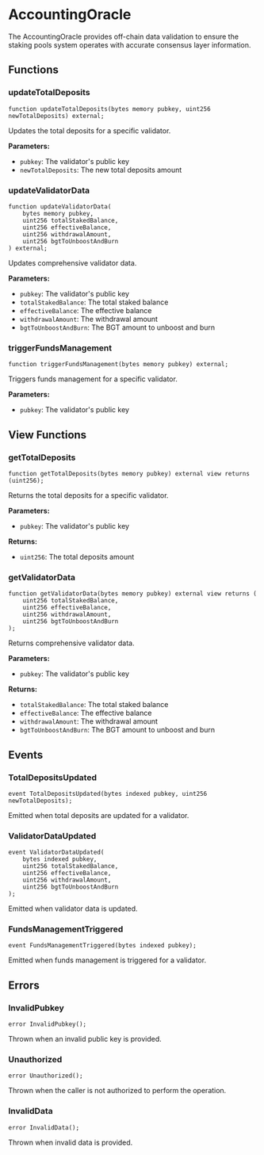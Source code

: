 <script setup>
  import config from '@berachain/config/constants.json';
</script>

# AccountingOracle

The AccountingOracle provides off-chain data validation to ensure the staking pools system operates with accurate consensus layer information.

## Functions

### updateTotalDeposits

```solidity
function updateTotalDeposits(bytes memory pubkey, uint256 newTotalDeposits) external;
```

Updates the total deposits for a specific validator.

**Parameters:**
- `pubkey`: The validator's public key
- `newTotalDeposits`: The new total deposits amount

### updateValidatorData

```solidity
function updateValidatorData(
    bytes memory pubkey,
    uint256 totalStakedBalance,
    uint256 effectiveBalance,
    uint256 withdrawalAmount,
    uint256 bgtToUnboostAndBurn
) external;
```

Updates comprehensive validator data.

**Parameters:**
- `pubkey`: The validator's public key
- `totalStakedBalance`: The total staked balance
- `effectiveBalance`: The effective balance
- `withdrawalAmount`: The withdrawal amount
- `bgtToUnboostAndBurn`: The BGT amount to unboost and burn

### triggerFundsManagement

```solidity
function triggerFundsManagement(bytes memory pubkey) external;
```

Triggers funds management for a specific validator.

**Parameters:**
- `pubkey`: The validator's public key

## View Functions

### getTotalDeposits

```solidity
function getTotalDeposits(bytes memory pubkey) external view returns (uint256);
```

Returns the total deposits for a specific validator.

**Parameters:**
- `pubkey`: The validator's public key

**Returns:**
- `uint256`: The total deposits amount

### getValidatorData

```solidity
function getValidatorData(bytes memory pubkey) external view returns (
    uint256 totalStakedBalance,
    uint256 effectiveBalance,
    uint256 withdrawalAmount,
    uint256 bgtToUnboostAndBurn
);
```

Returns comprehensive validator data.

**Parameters:**
- `pubkey`: The validator's public key

**Returns:**
- `totalStakedBalance`: The total staked balance
- `effectiveBalance`: The effective balance
- `withdrawalAmount`: The withdrawal amount
- `bgtToUnboostAndBurn`: The BGT amount to unboost and burn

## Events

### TotalDepositsUpdated

```solidity
event TotalDepositsUpdated(bytes indexed pubkey, uint256 newTotalDeposits);
```

Emitted when total deposits are updated for a validator.

### ValidatorDataUpdated

```solidity
event ValidatorDataUpdated(
    bytes indexed pubkey,
    uint256 totalStakedBalance,
    uint256 effectiveBalance,
    uint256 withdrawalAmount,
    uint256 bgtToUnboostAndBurn
);
```

Emitted when validator data is updated.

### FundsManagementTriggered

```solidity
event FundsManagementTriggered(bytes indexed pubkey);
```

Emitted when funds management is triggered for a validator.

## Errors

### InvalidPubkey

```solidity
error InvalidPubkey();
```

Thrown when an invalid public key is provided.

### Unauthorized

```solidity
error Unauthorized();
```

Thrown when the caller is not authorized to perform the operation.

### InvalidData

```solidity
error InvalidData();
```

Thrown when invalid data is provided.
